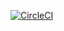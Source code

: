 [![CircleCI](https://circleci.com/gh/gitsah/Mobile-app-dev-HW3.svg?style=svg)](https://circleci.com/gh/gitsah/Mobile-app-dev-HW3)